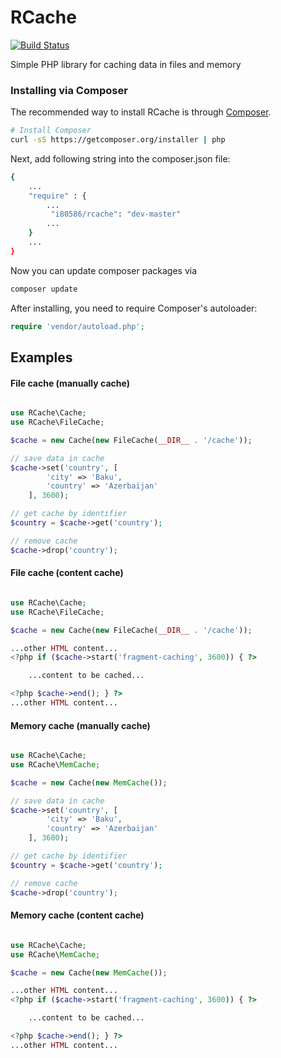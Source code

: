 # RCache

[![Build Status](https://travis-ci.org/i80586/RCache.svg?branch=master)](https://travis-ci.org/i80586/RCache)

<p>Simple PHP library for caching data in files and memory</p>

### Installing via Composer

The recommended way to install RCache is through
[Composer](http://getcomposer.org).

```bash
# Install Composer
curl -sS https://getcomposer.org/installer | php
```

Next, add following string into the composer.json file:

```bash
{
    ...
    "require" : {
        ...
         "i80586/rcache": "dev-master"
        ...
    }
    ...
}
```

Now you can update composer packages via

```bash
composer update
```

After installing, you need to require Composer's autoloader:

```php
require 'vendor/autoload.php';
```

## Examples

#### File cache (manually cache)

```php

use RCache\Cache;
use RCache\FileCache;

$cache = new Cache(new FileCache(__DIR__ . '/cache'));

// save data in cache
$cache->set('country', [
		'city' => 'Baku',
		'country' => 'Azerbaijan'
	], 3600);

// get cache by identifier
$country = $cache->get('country');

// remove cache
$cache->drop('country');
```

#### File cache (content cache)

```php

use RCache\Cache;
use RCache\FileCache;

$cache = new Cache(new FileCache(__DIR__ . '/cache'));

...other HTML content...
<?php if ($cache->start('fragment-caching', 3600)) { ?>

    ...content to be cached...

<?php $cache->end(); } ?>
...other HTML content...
```

#### Memory cache (manually cache)

```php

use RCache\Cache;
use RCache\MemCache;

$cache = new Cache(new MemCache());

// save data in cache
$cache->set('country', [
		'city' => 'Baku',
		'country' => 'Azerbaijan'
	], 3600);

// get cache by identifier
$country = $cache->get('country');

// remove cache
$cache->drop('country');
```

#### Memory cache (content cache)

```php

use RCache\Cache;
use RCache\MemCache;

$cache = new Cache(new MemCache());

...other HTML content...
<?php if ($cache->start('fragment-caching', 3600)) { ?>

    ...content to be cached...

<?php $cache->end(); } ?>
...other HTML content...
```